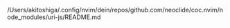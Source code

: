 /Users/akitoshiga/.config/nvim/dein/repos/github.com/neoclide/coc.nvim/node_modules/uri-js/README.md